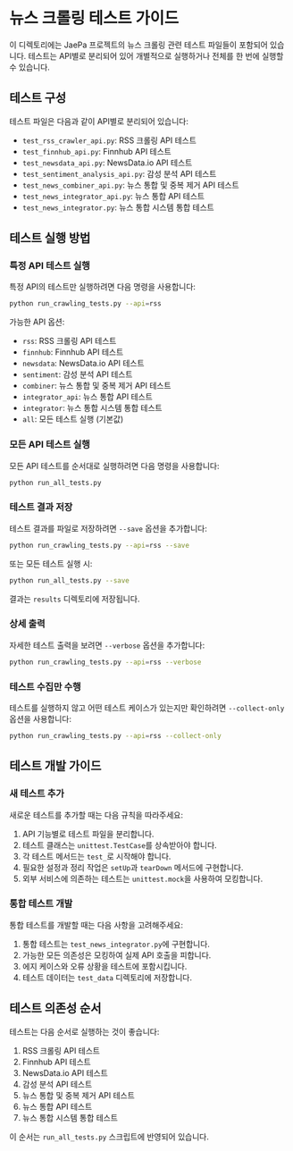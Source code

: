 # 뉴스 크롤링 테스트 가이드

이 디렉토리에는 JaePa 프로젝트의 뉴스 크롤링 관련 테스트 파일들이 포함되어 있습니다. 테스트는 API별로 분리되어 있어 개별적으로 실행하거나 전체를 한 번에 실행할 수 있습니다.

## 테스트 구성

테스트 파일은 다음과 같이 API별로 분리되어 있습니다:

- `test_rss_crawler_api.py`: RSS 크롤링 API 테스트
- `test_finnhub_api.py`: Finnhub API 테스트
- `test_newsdata_api.py`: NewsData.io API 테스트
- `test_sentiment_analysis_api.py`: 감성 분석 API 테스트
- `test_news_combiner_api.py`: 뉴스 통합 및 중복 제거 API 테스트
- `test_news_integrator_api.py`: 뉴스 통합 API 테스트
- `test_news_integrator.py`: 뉴스 통합 시스템 통합 테스트

## 테스트 실행 방법

### 특정 API 테스트 실행

특정 API의 테스트만 실행하려면 다음 명령을 사용합니다:

```bash
python run_crawling_tests.py --api=rss
```

가능한 API 옵션:
- `rss`: RSS 크롤링 API 테스트
- `finnhub`: Finnhub API 테스트
- `newsdata`: NewsData.io API 테스트
- `sentiment`: 감성 분석 API 테스트
- `combiner`: 뉴스 통합 및 중복 제거 API 테스트
- `integrator_api`: 뉴스 통합 API 테스트
- `integrator`: 뉴스 통합 시스템 통합 테스트
- `all`: 모든 테스트 실행 (기본값)

### 모든 API 테스트 실행

모든 API 테스트를 순서대로 실행하려면 다음 명령을 사용합니다:

```bash
python run_all_tests.py
```

### 테스트 결과 저장

테스트 결과를 파일로 저장하려면 `--save` 옵션을 추가합니다:

```bash
python run_crawling_tests.py --api=rss --save
```

또는 모든 테스트 실행 시:

```bash
python run_all_tests.py --save
```

결과는 `results` 디렉토리에 저장됩니다.

### 상세 출력

자세한 테스트 출력을 보려면 `--verbose` 옵션을 추가합니다:

```bash
python run_crawling_tests.py --api=rss --verbose
```

### 테스트 수집만 수행

테스트를 실행하지 않고 어떤 테스트 케이스가 있는지만 확인하려면 `--collect-only` 옵션을 사용합니다:

```bash
python run_crawling_tests.py --api=rss --collect-only
```

## 테스트 개발 가이드

### 새 테스트 추가

새로운 테스트를 추가할 때는 다음 규칙을 따라주세요:

1. API 기능별로 테스트 파일을 분리합니다.
2. 테스트 클래스는 `unittest.TestCase`를 상속받아야 합니다.
3. 각 테스트 메서드는 `test_`로 시작해야 합니다.
4. 필요한 설정과 정리 작업은 `setUp`과 `tearDown` 메서드에 구현합니다.
5. 외부 서비스에 의존하는 테스트는 `unittest.mock`을 사용하여 모킹합니다.

### 통합 테스트 개발

통합 테스트를 개발할 때는 다음 사항을 고려해주세요:

1. 통합 테스트는 `test_news_integrator.py`에 구현합니다.
2. 가능한 모든 의존성은 모킹하여 실제 API 호출을 피합니다.
3. 에지 케이스와 오류 상황을 테스트에 포함시킵니다.
4. 테스트 데이터는 `test_data` 디렉토리에 저장합니다.

## 테스트 의존성 순서

테스트는 다음 순서로 실행하는 것이 좋습니다:

1. RSS 크롤링 API 테스트
2. Finnhub API 테스트
3. NewsData.io API 테스트
4. 감성 분석 API 테스트
5. 뉴스 통합 및 중복 제거 API 테스트
6. 뉴스 통합 API 테스트
7. 뉴스 통합 시스템 통합 테스트

이 순서는 `run_all_tests.py` 스크립트에 반영되어 있습니다.
